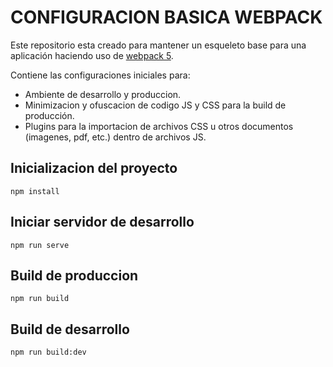# CONFIGURACION BASICA WEBPACK

Este repositorio esta creado para mantener un esqueleto base para una aplicación haciendo uso de [webpack 5](https://webpack.js.org/concepts/).

Contiene las configuraciones iniciales para:

- Ambiente de desarrollo y produccion.
- Minimizacion y ofuscacion de codigo JS y CSS para la build de producción.
- Plugins para la importacion de archivos CSS u otros documentos (imagenes, pdf, etc.) dentro de archivos JS.

## Inicializacion del proyecto

``` 
npm install
```

## Iniciar servidor de desarrollo

``` 
npm run serve
```

## Build de produccion
``` 
npm run build
```

## Build de desarrollo

``` 
npm run build:dev
```


